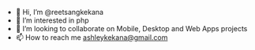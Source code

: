 - 👋 Hi, I’m @reetsangkekana
- 👀 I’m interested in php 
- 💞️ I’m looking to collaborate on Mobile, Desktop and Web Apps projects
- 📫 How to reach me ashleykekana@gmail.com

<!---
reetsangkekana/reetsangkekana is a ✨ special ✨ repository because its `README.md` (this file) appears on your GitHub profile.
You can click the Preview link to take a look at your changes.
--->

